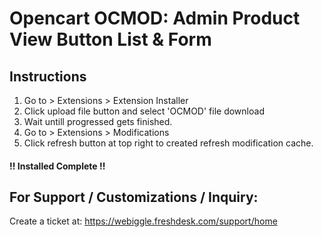 # Opencart OCMOD: Admin Product View Button List & Form

## Instructions
1. Go to > Extensions > Extension Installer
2. Click upload file button and select 'OCMOD' file download
3. Wait untill progressed gets finished.
4. Go to > Extensions > Modifications
5. Click refresh button at top right to created refresh modification cache.

#### !! Installed Complete !!

## For Support / Customizations / Inquiry:
Create a ticket at: https://webiggle.freshdesk.com/support/home